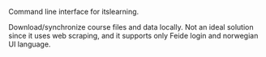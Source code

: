 Command line interface for itslearning.

Download/synchronize course files and data locally. Not an ideal solution since it uses web scraping, and it supports only Feide login and norwegian UI language.